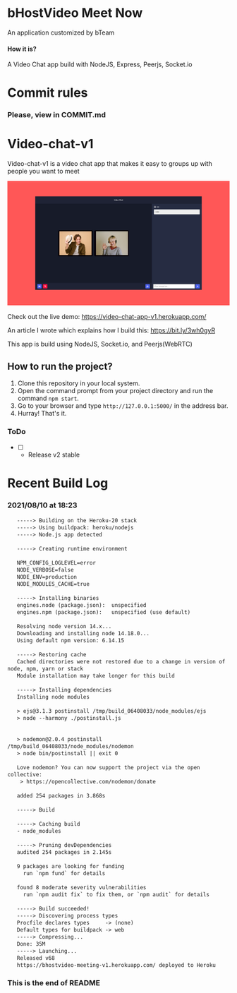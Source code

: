 # bHostVideo Meet Now

An application customized by bTeam

#### How it is?
A Video Chat app build with NodeJS, Express, Peerjs, Socket.io

# Commit rules
 ### Please, view in COMMIT.md

# Video-chat-v1

Video-chat-v1 is a video chat app that makes it easy to groups up with people you want to meet

![IMG](./video-chat.png)

Check out the live demo: https://video-chat-app-v1.herokuapp.com/

An article I wrote which explains how I build this: https://bit.ly/3wh0gyR

This app is build using NodeJS, Socket.io, and Peerjs(WebRTC)

## How to run the project?

1. Clone this repository in your local system.
2. Open the command prompt from your project directory and run the command `npm start`.
3. Go to your browser and type `http://127.0.0.1:5000/` in the address bar.
4. Hurray! That's it.

### ToDo

- [ ] - Release v2 stable

# Recent Build Log

### 2021/08/10 at 18:23

       -----> Building on the Heroku-20 stack
       -----> Using buildpack: heroku/nodejs
       -----> Node.js app detected
       
       -----> Creating runtime environment
       
       NPM_CONFIG_LOGLEVEL=error
       NODE_VERBOSE=false
       NODE_ENV=production
       NODE_MODULES_CACHE=true
       
       -----> Installing binaries
       engines.node (package.json):  unspecified
       engines.npm (package.json):   unspecified (use default)
       
       Resolving node version 14.x...
       Downloading and installing node 14.18.0...
       Using default npm version: 6.14.15
       
       -----> Restoring cache
       Cached directories were not restored due to a change in version of node, npm, yarn or stack
       Module installation may take longer for this build
       
       -----> Installing dependencies
       Installing node modules
       
       > ejs@3.1.3 postinstall /tmp/build_06408033/node_modules/ejs
       > node --harmony ./postinstall.js
       
       
       > nodemon@2.0.4 postinstall /tmp/build_06408033/node_modules/nodemon
       > node bin/postinstall || exit 0
       
       Love nodemon? You can now support the project via the open collective:
        > https://opencollective.com/nodemon/donate
       
       added 254 packages in 3.868s
       
       -----> Build
       
       -----> Caching build
       - node_modules
       
       -----> Pruning devDependencies
       audited 254 packages in 2.145s
       
       9 packages are looking for funding
         run `npm fund` for details
       
       found 8 moderate severity vulnerabilities
         run `npm audit fix` to fix them, or `npm audit` for details
       
       -----> Build succeeded!
       -----> Discovering process types
       Procfile declares types     -> (none)
       Default types for buildpack -> web
       -----> Compressing...
       Done: 35M
       -----> Launching...
       Released v68
       https://bhostvideo-meeting-v1.herokuapp.com/ deployed to Heroku
       
### This is the end of README

